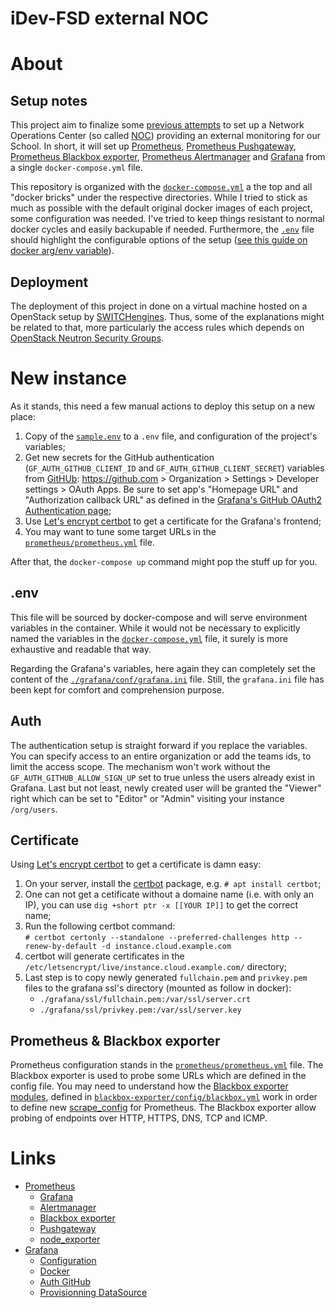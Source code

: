 # iDev-FSD external NOC

# About

## Setup notes
This project aim to finalize some [previous
attempts](https://en.wikipedia.org/wiki/Network_operations_center) to set up a
Network Operations Center (so called
[NOC](https://en.wikipedia.org/wiki/Network_operations_center)) providing an
external monitoring for our School. In short, it will set up
[Prometheus](https://prometheus.io/docs/introduction/overview/), [Prometheus
Pushgateway](https://prometheus.io/docs/practices/pushing/), [Prometheus
Blackbox exporter](https://github.com/prometheus/blackbox_exporter), [Prometheus
Alertmanager](https://prometheus.io/docs/alerting/alertmanager/) and
[Grafana](https://prometheus.io/docs/visualization/grafana/) from a single
`docker-compose.yml` file.

This repository is organized with the [`docker-compose.yml`](docker-compose.yml)
a the top and all "docker bricks" under the respective directories. While I
tried to stick as much as possible with the default original docker images of
each project, some configuration was needed. I've tried to keep things resistant
to normal docker cycles and easily backupable if needed. Furthermore, the
[`.env`](sample.env) file should highlight the configurable options of the setup
([see this guide on docker arg/env
variable](https://vsupalov.com/docker-arg-env-variable-guide/)).

## Deployment
The deployment of this project in done on a virtual machine hosted on a
OpenStack setup by [SWITCHengines](https://www.switch.ch/engines/). Thus, some
of the explanations might be related to that, more particularly the access rules
which depends on [OpenStack Neutron Security
Groups](https://wiki.openstack.org/wiki/Neutron/SecurityGroups).

# New instance
As it stands, this need a few manual actions to deploy this setup on a new 
place:
  1. Copy of the [`sample.env`](sample.env) to a `.env` file, and configuration 
     of the project's variables;
  1. Get new secrets for the GitHub authentication (`GF_AUTH_GITHUB_CLIENT_ID` 
     and `GF_AUTH_GITHUB_CLIENT_SECRET`) variables from 
     [GitHUb](https://github.com): https://github.com > Organization > 
     Settings > Developer settings > OAuth Apps. Be sure to set app's "Homepage 
     URL" and "Authorization callback URL" as defined in the 
     [Grafana's GitHub OAuth2 Authentication page](http://docs.grafana.org/auth/github/#configure-github-oauth-application);
  1. Use [Let's encrypt certbot](https://certbot.eff.org/) to get a certificate 
     for the Grafana's frontend;
  1. You may want to tune some target URLs in the 
     [`prometheus/prometheus.yml`](prometheus/prometheus.yml) file.

After that, the `docker-compose up` command might pop the stuff up for you.

## .env
This file will be sourced by docker-compose and will serve environment variables
in the container. While it would not be necessary to explicitly named the 
variables in the [`docker-compose.yml`](docker-compose.yml) file, it surely is
more exhaustive and readable that way.

Regarding the Grafana's variables, here again they can completely set the
content of the [`./grafana/conf/grafana.ini`](./grafana/conf/grafana.ini) file.
Still, the `grafana.ini` file has been kept for comfort and comprehension
purpose.

## Auth
The authentication setup is straight forward if you replace the variables. You
can specify access to an entire organization or add the teams ids, to limit the
access scope. The mechanism won't work without the
`GF_AUTH_GITHUB_ALLOW_SIGN_UP` set to true unless the users already exist in
Grafana. Last but not least, newly created user will be granted the "Viewer"
right which can be set to "Editor" or "Admin" visiting your instance
`/org/users`.

## Certificate
Using [Let's encrypt certbot](https://certbot.eff.org/) to get a certificate is
damn easy:
  1. On your server, install the [certbot](https://certbot.eff.org/) package, 
     e.g. `# apt install certbot`;
  1. One can not get a cetificate without a domaine name (i.e. with only an IP),
     you can use `dig +short ptr -x [[YOUR IP]]` to get the correct name;
  1. Run the following certbot command:  
     `# certbot certonly --standalone --preferred-challenges http --renew-by-default -d instance.cloud.example.com`
  1. certbot will generate certificates in the 
     `/etc/letsencrypt/live/instance.cloud.example.com/` directory;
  1. Last step is to copy newly generated `fullchain.pem` and `privkey.pem` 
     files to the grafana ssl's directory (mounted as follow in docker):
     * `./grafana/ssl/fullchain.pem:/var/ssl/server.crt`
     * `./grafana/ssl/privkey.pem:/var/ssl/server.key`

## Prometheus & Blackbox exporter
Prometheus configuration stands in the
[`prometheus/prometheus.yml`](prometheus/prometheus.yml) file. The Blackbox 
exporter is used to probe some URLs which are defined in the config file. You 
may need to understand how the [Blackbox exporter 
modules](https://github.com/prometheus/blackbox_exporter/blob/master/CONFIGURATION.md#module),
defined in 
[`blackbox-exporter/config/blackbox.yml`](blackbox-exporter/config/blackbox.yml) 
work in order to define new
[scrape_config](https://prometheus.io/docs/prometheus/latest/configuration/configuration/#scrape_config) 
for Prometheus. The Blackbox exporter allow probing of endpoints over HTTP, 
HTTPS, DNS, TCP and ICMP.


# Links
  * [Prometheus](https://prometheus.io/docs/introduction/overview/)
    * [Grafana](https://prometheus.io/docs/visualization/grafana/)
    * [Alertmanager](https://prometheus.io/docs/alerting/alertmanager/)
    * [Blackbox exporter](https://github.com/prometheus/blackbox_exporter)
    * [Pushgateway](https://prometheus.io/docs/practices/pushing/)
    * [node_exporter](https://github.com/prometheus/node_exporter) 
  * [Grafana](https://grafana.com/)
    * [Configuration](http://docs.grafana.org/installation/configuration/)
    * [Docker](http://docs.grafana.org/installation/docker/)
    * [Auth GitHub](http://docs.grafana.org/auth/github/)
    * [Provisionning DataSource](http://docs.grafana.org/administration/provisioning/#example-datasource-config-file)
    